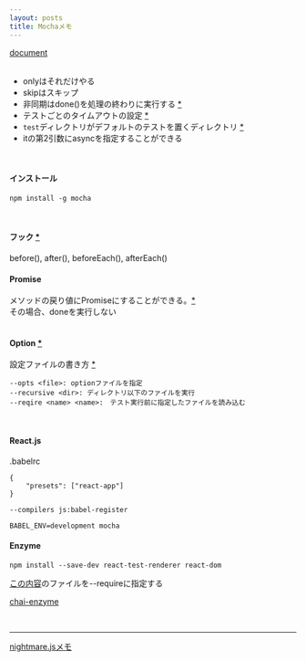 ```yaml
---
layout: posts
title: Mochaメモ 
---
```

[document](https://mochajs.org/)  
<br>

* onlyはそれだけやる  
* skipはスキップ  
* 非同期はdone()を処理の終わりに実行する [\*](https://mochajs.org/#asynchronous-code)
* テストごとのタイムアウトの設定 [\*](https://mochajs.org/#timeouts)
* `test`ディレクトリがデフォルトのテストを置くディレクトリ [\*](https://mochajs.org/#the-test-directory)
* itの第2引数にasyncを指定することができる
<br>

#### インストール

```
npm install -g mocha
```
<br>

#### フック [\*](https://mochajs.org/#hooks)

before(), after(), beforeEach(), afterEach()
<br>

#### Promise

メソッドの戻り値にPromiseにすることができる。[\*](https://mochajs.org/#working-with-promises)  
その場合、doneを実行しない  
<br>

#### Option [\*](https://mochajs.org/#usage)  

設定ファイルの書き方 [\*](https://mochajs.org/#mochaopts)

```
--opts <file>: optionファイルを指定  
--recursive <dir>: ディレクトリ以下のファイルを実行
--reqire <name> <name>:　テスト実行前に指定したファイルを読み込む
```
<br>

#### React.js

.babelrc

```
{
    "presets": ["react-app"]
}
```

```
--compilers js:babel-register
```

```
BABEL_ENV=development mocha
```

#### Enzyme

```
npm install --save-dev react-test-renderer react-dom
```

[この内容](http://airbnb.io/enzyme/docs/guides/jsdom.html#using-enzyme-with-jsdom)のファイルを--requireに指定する  

[chai-enzyme](https://github.com/producthunt/chai-enzyme)

<br>

<hr>

[nightmare.jsメモ](/2016/09/23/nightmarejs.html)
